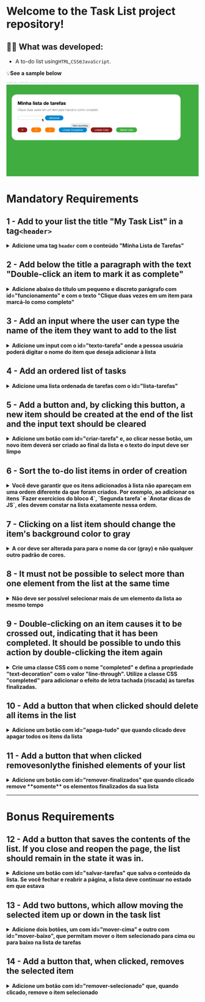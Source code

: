 # Welcome to the Task List project repository!

## 👨‍💻 What was developed:

-   A to-do list using`HTML`,`CSS`e`JavaScript`.

:bulb:**See a sample below**

![exemplo de uma todo list](./sample.gif)

# Mandatory Requirements

## 1 - Add to your list the title "My Task List" in a tag`<header>`

<details><summary><strong>Adicione uma tag <code>header</code> com o conteúdo "Minha Lista de Tarefas"</strong></summary><br />

-   Your page must have a tag`header`with the content "My Task List"

</details>

## 2 - Add below the title a paragraph with the text "Double-click an item to mark it as complete"

<details><summary><strong>Adicione abaixo do título um pequeno e discreto parágrafo com id="funcionamento" e com o texto "Clique duas vezes em um item para marcá-lo como completo"</strong></summary><br />

**What will be checked:**

-   There is an element with the id`funcionamento`;
-   Your content is`Clique duas vezes em um item para marcá-lo como completo`.

</details>

## 3 - Add an input where the user can type the name of the item they want to add to the list

<details><summary><strong>Adicione um input com o id="texto-tarefa" onde a pessoa usuária poderá digitar o nome do item que deseja adicionar à lista</strong></summary><br />

**What will be checked:**

-   There is an element of type`input`;
-   your id is`texto-tarefa`.

</details>

## 4 - Add an ordered list of tasks

<details><summary><strong>Adicione uma lista ordenada de tarefas com o id="lista-tarefas"</strong></summary><br />

**What will be checked:**

-   There is an element of type`ol`;
-   your id is`lista-tarefas`.

</details>

## 5 - Add a button and, by clicking this button, a new item should be created at the end of the list and the input text should be cleared

<details><summary><strong>Adicione um botão com id="criar-tarefa" e, ao clicar nesse botão, um novo item deverá ser criado ao final da lista e o texto do input deve ser limpo</strong></summary><br />

**What will be checked:**

-   There is an element of type`button`;
-   your id is`criar-tarefa`;
-   when typing text`minha primeira tarefa`and click the button`criar-tarefa`, the text entered appears in the list and**disappears from input field**;
-   Adding elements to the list will be done a few times, and it will be checked that all created items remain in the list as new ones are added.

</details>

## 6 - Sort the to-do list items in order of creation

<details><summary><strong>Você deve garantir que os itens adicionados à lista não apareçam em uma ordem diferente da que foram criados. Por exemplo, ao adicionar os itens `Fazer exercícios do bloco 4`, `Segunda tarefa` e `Anotar dicas de JS`, eles devem constar na lista exatamente nessa ordem.</strong></summary><br />

**What will be checked:**

-   Three items will be created in the list and it will be checked that they are sorted in order of creation - that is, first the first item created, then the second, and so on.

</details>

## 7 - Clicking on a list item should change the item's background color to gray

<details><summary><strong>A cor deve ser alterada para para o nome da cor (gray) e não qualquer outro padrão de cores.</strong></summary><br />

**What will be checked:**

-   When the page loads, the list items**there is not**o estilo CSS`background-color: gray`;

-   When clicking on an item in the list, it has the CSS style`background-color: gray`.

</details>

## 8 - It must not be possible to select more than one element from the list at the same time

<details><summary><strong>Não deve ser possível selecionar mais de um elemento da lista ao mesmo tempo</strong></summary><br />

**What will be checked:**

-   It will be verified that when an element of the list is selected, the previously selected element is no longer selected. This is verified through the presence or not of the style`background-color: gray`not element.

</details>

## 9 - Double-clicking on an item causes it to be crossed out, indicating that it has been completed. It should be possible to undo this action by double-clicking the item again

<details><summary><strong>Crie uma classe CSS com o nome "completed" e defina a propriedade "text-decoration" com o valor "line-through". Utilize a classe CSS "completed" para adicionar o efeito de letra tachada (riscada) às tarefas finalizadas.</strong></summary><br />

**What will be checked:**

-   Before the action is fired, the element added to the list doesn't even have the class`completed`nor the style`text-decoration: line-through solid black`;

-   By double-clicking on the item in the list, it has the class`completed`and the style`text-decoration`with the value`line-through solid black`;

-   It will be verified that, with a second double click, a complete element is no longer complete.

</details>

## 10 - Add a button that when clicked should delete all items in the list

<details><summary><strong>Adicione um botão com id="apaga-tudo" que quando clicado deve apagar todos os itens da lista</strong></summary><br />

**What will be checked:**

-   It will be verified that there is an element`button`com o id`apaga-tudo`;

-   It will be verified that, since a list has tasks, a click on the button leaves it empty.

</details>

## 11 - Add a button that when clicked removes**only**the finished elements of your list

<details><summary><strong>Adicione um botão com id="remover-finalizados" que quando clicado remove **somente** os elementos finalizados da sua lista</strong></summary><br />

**What will be checked:**

-   It will be verified that there is an element`button`com o id`remover-finalizados`;

-   It will be verified that, by clicking the button, all elements marked as done are removed from the list.

</details>

* * *

# Bonus Requirements

## 12 - Add a button that saves the contents of the list. If you close and reopen the page, the list should remain in the state it was in.

<details><summary><strong>Adicione um botão com id="salvar-tarefas" que salva o conteúdo da lista. Se você fechar e reabrir a página, a lista deve continuar no estado em que estava</strong></summary><br />

**What will be checked:**

-   It will be verified that there is an element`button`com o id`salvar-tarefas`;

-   It will be verified that when the list has multiple elements, some of which are marked as finished, a reload of the page keeps the list exactly as it is.

</details>

## 13 - Add two buttons, which allow moving the selected item up or down in the task list

<details><summary><strong>Adicione dois botões, um com id="mover-cima" e outro com id="mover-baixo", que permitam mover o item selecionado para cima ou para baixo na lista de tarefas</strong></summary><br />

:warning: Important points about this bonus requirement: :warning:

-   Before starting to develop this functionality, stop and think:</br>

What does it mean to move an item in a list up or down in the**_DOM_**? :thinking:</br>

:bulb: You already have all the skills needed to do this :smiley:.

-   Get into the habit of thinking about special cases when building programs. What happens if the user tries to move the first item up or the last item down?

**What will be checked:**

-   The existence of two elements will be verified`button`, one with the id`mover-cima`and the other with the id`mover-baixo`;

-   It will be verified that, since several elements have been added to the list, moving them in different ways leaves them in the expected positions;

-   It will be verified that, if any element is finalized, this status must persist even if the element is moved;

-   It will be verified that, if no element is selected, clicking on the buttons does not change the list;

-   It will be verified that an element that is selected must remain selected even after being moved;

-   _Special case!_It will be verified that, if you try to raise the element at the top of the list or, if you try to lower the last element of the list, this should not be changed.

</details>

## 14 - Add a button that, when clicked, removes the selected item

<details><summary><strong>Adicione um botão com id="remover-selecionado" que, quando clicado, remove o item selecionado</strong></summary><br />

**What will be checked:**

-   Check for the presence of an element`button`with an id`remover-selecionado`;

-   It will be verified that, on clicking the button, only the selected element is removed.

</details>
